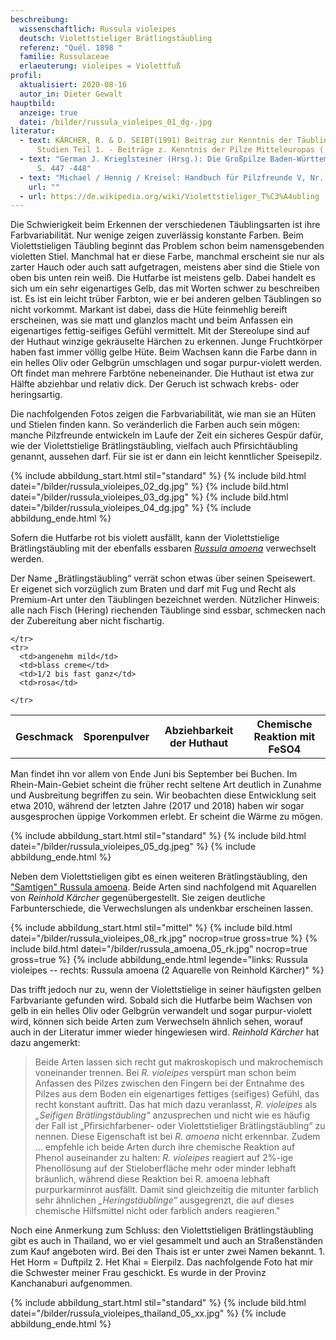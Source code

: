 ```yaml
---
beschreibung:
  wissenschaftlich: Russula violeipes
  deutsch: Violettstieliger Brätlingstäubling
  referenz: "Quél. 1898 "
  familie: Russulaceae
  erlaeuterung: violeipes = Violettfuß
profil:
  aktualisiert: 2020-08-16
  autor_in: Dieter Gewalt
hauptbild:
  anzeige: true
  datei: /bilder/russula_violeipes_01_dg-.jpg
literatur:
  - text: KÄRCHER, R. & D. SEIBT(1991) Beitrag zur Kenntnis der Täublinge, Russula
      Studien Teil 1. - Beiträge z. Kenntnis der Pilze Mitteleuropas ( AMO ) IV
  - text: "German J. Krieglsteiner (Hrsg.): Die Großpilze Baden-Württembergs Band 2
      S. 447 -448"
  - text: "Michael / Hennig / Kreisel: Handbuch für Pilzfreunde V, Nr. 94"
    url: ""
  - url: https://de.wikipedia.org/wiki/Violettstieliger_T%C3%A4ubling
---
```

Die Schwierigkeit beim Erkennen der verschiedenen Täublingsarten ist ihre Farbvariabilität. Nur wenige zeigen zuverlässig konstante Farben. Beim Violettstieligen Täubling beginnt das Problem schon beim namensgebenden violetten Stiel. Manchmal hat er diese Farbe, manchmal erscheint sie nur als zarter Hauch oder auch satt aufgetragen, meistens aber sind die Stiele von oben bis unten rein weiß. Die Hutfarbe ist meistens gelb. Dabei handelt es sich um ein sehr eigenartiges Gelb, das mit Worten schwer zu beschreiben ist. Es ist ein leicht trüber Farbton, wie er bei anderen gelben Täublingen so nicht vorkommt. Markant ist dabei, dass die Hüte feinmehlig bereift erscheinen, was sie matt und glanzlos macht und beim Anfassen ein eigenartiges fettig-seifiges Gefühl vermittelt. Mit der Stereolupe sind auf der Huthaut winzige gekräuselte Härchen zu erkennen. Junge Fruchtkörper haben fast immer völlig gelbe Hüte. Beim Wachsen kann die Farbe dann in ein helles Oliv oder Gelbgrün umschlagen und sogar purpur-violett werden. Oft findet man mehrere Farbtöne nebeneinander. Die Huthaut ist etwa zur Hälfte abziehbar und relativ dick. Der Geruch ist schwach krebs- oder heringsartig.

Die nachfolgenden Fotos zeigen die Farbvariabilität, wie man sie an Hüten und Stielen finden kann. So veränderlich die Farben auch sein mögen: manche Pilzfreunde entwickeln im Laufe der Zeit ein sicheres Gespür dafür, wie der Violettstielige Brätlingstäubling, vielfach auch Pfirsichtäubling genannt, aussehen darf. Für sie ist er dann ein leicht kenntlicher Speisepilz.

{% include abbildung_start.html stil="standard" %}
{% include bild.html datei="/bilder/russula_violeipes_02_dg.jpg" %}
{% include bild.html datei="/bilder/russula_violeipes_03_dg.jpg" %}
{% include bild.html datei="/bilder/russula_violeipes_04_dg.jpg" %}
{% include abbildung_ende.html %}

Sofern die Hutfarbe rot bis violett ausfällt, kann der Violettstielige Brätlingstäubling mit der ebenfalls essbaren *[Russula amoena](/pilze/russula-amoena-samtiger-brätlingstäubling)* verwechselt werden.

Der Name „Brätlingstäubling“ verrät schon etwas über seinen Speisewert. Er eigenet sich vorzüglich zum Braten und darf mit Fug und Recht als Premium-Art unter den Täublingen bezeichnet werden. Nützlicher Hinweis: alle nach Fisch (Hering) riechenden Täublinge sind essbar, schmecken nach der Zubereitung aber nicht fischartig.

<div class="table-responsive">
  <table class="table taeubling">
    <tr>
      <th rowspan="2">Geschmack</th>
      <th rowspan="2">Sporenpulver</th>
      <th rowspan="2">Abziehbarkeit der Huthaut</th>
      <th colspan="3" class="text-center">Chemische Reaktion mit FeSO4</th>
    </tr>
    <tr>
      
      
    </tr>
    <tr>
      <td>angenehm mild</td>
      <td>blass creme</td>
      <td>1/2 bis fast ganz</td>
      <td>rosa</td>
       
    </tr>
  </table>
</div>

Man findet ihn vor allem von Ende Juni bis September bei Buchen. Im Rhein-Main-Gebiet scheint die früher recht seltene Art deutlich in Zunahme und Ausbreitung begriffen zu sein. Wir beobachten diese Entwicklung seit etwa 2010, während der letzten Jahre (2017 und 2018) haben wir sogar ausgesprochen üppige Vorkommen erlebt. Er scheint die Wärme zu mögen.

{% include abbildung_start.html stil="standard" %}
{% include bild.html datei="/bilder/russula_violeipes_05_dg.jpeg" %}
{% include abbildung_ende.html %}

Neben dem Violettstieligen gibt es einen weiteren Brätlingstäubling, den ["Samtigen" Russula amoena](/pilze/russula-amoena-samtiger-brätlingstäubling). Beide Arten sind nachfolgend mit Aquarellen von *Reinhold Kärcher* gegenübergestellt. Sie zeigen deutliche Farbunterschiede, die Verwechslungen als undenkbar erscheinen lassen.

{% include abbildung_start.html stil="mittel" %}
{% include bild.html datei="/bilder/russula_violeipes_08_rk.jpg" nocrop=true gross=true %}
{% include bild.html datei="/bilder/russula_amoena_05_rk.jpg" nocrop=true gross=true %}
{% include abbildung_ende.html legende="links: Russula violeipes -- rechts: Russula amoena (2 Aquarelle von Reinhold Kärcher)" %}

Das trifft jedoch nur zu, wenn der Violettstielige in seiner häufigsten gelben Farbvariante gefunden wird. Sobald sich die Hutfarbe beim Wachsen von gelb in ein helles Oliv oder Gelbgrün verwandelt und sogar purpur-violett wird, können sich beide Arten zum Verwechseln ähnlich sehen, worauf auch in der Literatur immer wieder hingewiesen wird. *Reinhold Kärcher* hat dazu angemerkt:

> Beide Arten lassen sich recht gut makroskopisch und makrochemisch voneinander trennen. Bei *R. violeipes* verspürt man schon beim Anfassen des Pilzes zwischen den Fingern bei der Entnahme des Pilzes aus dem Boden ein eigenartiges fettiges (seifiges) Gefühl, das recht konstant auftritt. Das hat mich dazu veranlasst, *R. violeipes* als *„Seifigen Brätlingstäubling“* anzusprechen und nicht wie es häufig der Fall ist „Pfirsichfarbener- oder Violettstieliger Brätlingstäubling“ zu nennen. Diese Eigenschaft ist bei *R. amoena* nicht erkennbar. Zudem ... empfehle ich beide Arten durch ihre chemische Reaktion auf Phenol auseinander zu halten: *R. violeipes* reagiert auf 2%-ige Phenollösung auf der Stieloberfläche mehr oder minder lebhaft bräunlich, während diese Reaktion bei R. amoena lebhaft purpurkarminrot ausfällt. Damit sind gleichzeitig die mitunter farblich sehr ähnlichen *„Heringstäublinge“* ausgegrenzt, die auf dieses chemische Hilfsmittel nicht oder farblich anders reagieren."

Noch eine Anmerkung zum Schluss: den Violettstieligen Brätlingstäubling gibt es auch in Thailand, wo er viel gesammelt und auch an Straßenständen zum Kauf angeboten wird. Bei den Thais ist er unter zwei Namen bekannt. 1. Het Horm = Duftpilz 2. Het Khai = Eierpilz. Das nachfolgende Foto hat mir die Schwester meiner Frau geschickt. Es wurde in der Provinz Kanchanaburi aufgenommen.

{% include abbildung_start.html stil="standard" %}
{% include bild.html datei="/bilder/russula_violeipes_thailand_05_xx.jpg" %}
{% include abbildung_ende.html %}